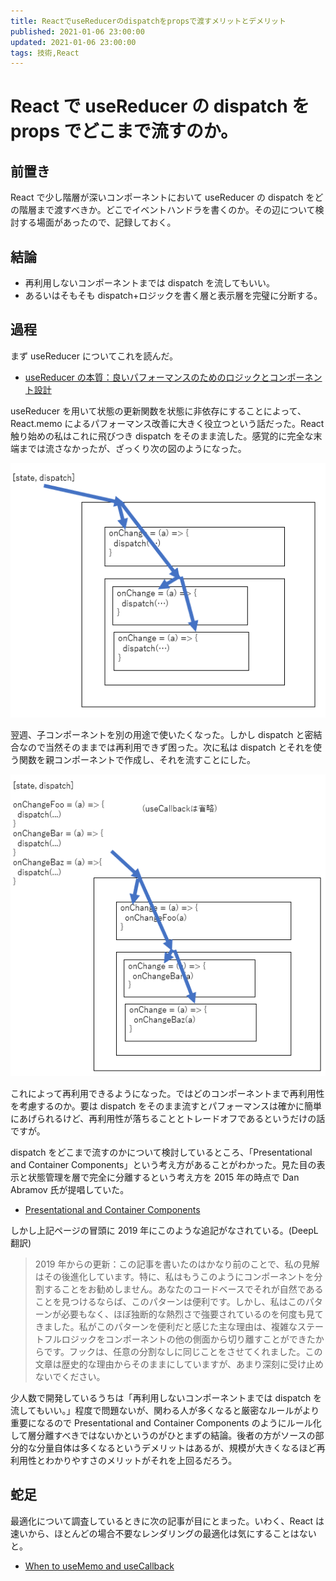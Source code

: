 ```yaml
---
title: ReactでuseReducerのdispatchをpropsで渡すメリットとデメリット
published: 2021-01-06 23:00:00
updated: 2021-01-06 23:00:00
tags: 技術,React
---
```


# React で useReducer の dispatch を props でどこまで流すのか。

## 前置き

React で少し階層が深いコンポーネントにおいて useReducer の dispatch をどの階層まで渡すべきか。どこでイベントハンドラを書くのか。その辺について検討する場面があったので、記録しておく。

## 結論

- 再利用しないコンポーネントまでは dispatch を流してもいい。
- あるいはそもそも dispatch+ロジックを書く層と表示層を完璧に分断する。

## 過程

まず useReducer についてこれを読んだ。

- [useReducer の本質：良いパフォーマンスのためのロジックとコンポーネント設計](https://qiita.com/uhyo/items/cea1bd157453a85feebf)

useReducer を用いて状態の更新関数を状態に非依存にすることによって、React.memo によるパフォーマンス改善に大きく役立つという話だった。React 触り始めの私はこれに飛びつき dispatch をそのまま流した。感覚的に完全な末端までは流さなかったが、ざっくり次の図のようになった。

![image1](./images/image1.png)

翌週、子コンポーネントを別の用途で使いたくなった。しかし dispatch と密結合なので当然そのままでは再利用できず困った。次に私は dispatch とそれを使う関数を親コンポーネントで作成し、それを流すことにした。

![image2](./images/image2.png)

これによって再利用できるようになった。ではどのコンポーネントまで再利用性を考慮するのか。要は dispatch をそのまま流すとパフォーマンスは確かに簡単にあげられるけど、再利用性が落ちることとトレードオフであるというだけの話ですが。

dispatch をどこまで流すのかについて検討しているところ、「Presentational and Container Components」という考え方があることがわかった。見た目の表示と状態管理を層で完全に分離するという考え方を 2015 年の時点で Dan Abramov 氏が提唱していた。

- [Presentational and Container Components](https://medium.com/@dan_abramov/smart-and-dumb-components-7ca2f9a7c7d0)

しかし上記ページの冒頭に 2019 年にこのような追記がなされている。(DeepL 翻訳)

> 2019 年からの更新：この記事を書いたのはかなり前のことで、私の見解はその後進化しています。特に、私はもうこのようにコンポーネントを分割することをお勧めしません。あなたのコードベースでそれが自然であることを見つけるならば、このパターンは便利です。しかし、私はこのパターンが必要もなく、ほぼ独断的な熱烈さで強要されているのを何度も見てきました。私がこのパターンを便利だと感じた主な理由は、複雑なステートフルロジックをコンポーネントの他の側面から切り離すことができたからです。フックは、任意の分割なしに同じことをさせてくれました。この文章は歴史的な理由からそのままにしていますが、あまり深刻に受け止めないでください。

少人数で開発しているうちは「再利用しないコンポーネントまでは dispatch を流してもいい。」程度で問題ないが、関わる人が多くなると厳密なルールがより重要になるので Presentational and Container Components のようにルール化して層分離すべきではないかというのがひとまずの結論。後者の方がソースの部分的な分量自体は多くなるというデメリットはあるが、規模が大きくなるほど再利用性とわかりやすさのメリットがそれを上回るだろう。

## 蛇足

最適化について調査しているときに次の記事が目にとまった。いわく、React は速いから、ほとんどの場合不要なレンダリングの最適化は気にすることはないと。

- [When to useMemo and useCallback](https://kentcdodds.com/blog/usememo-and-usecallback)
